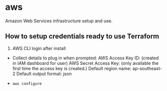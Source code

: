 # aws
Amazon Web Services infrastructure setup and use.


## How to setup credentials ready to use Terraform

1. AWS CLI login after install

* Collect details to plug in when prompted: 
    AWS Access Key ID:   (created in IAM dashboard for user)
    AWS Secret Access Key:    (only available the first time the access key is created.)
    Default region name: ap-southeast-2
    Default output format: json


* ```aws configure``` 
